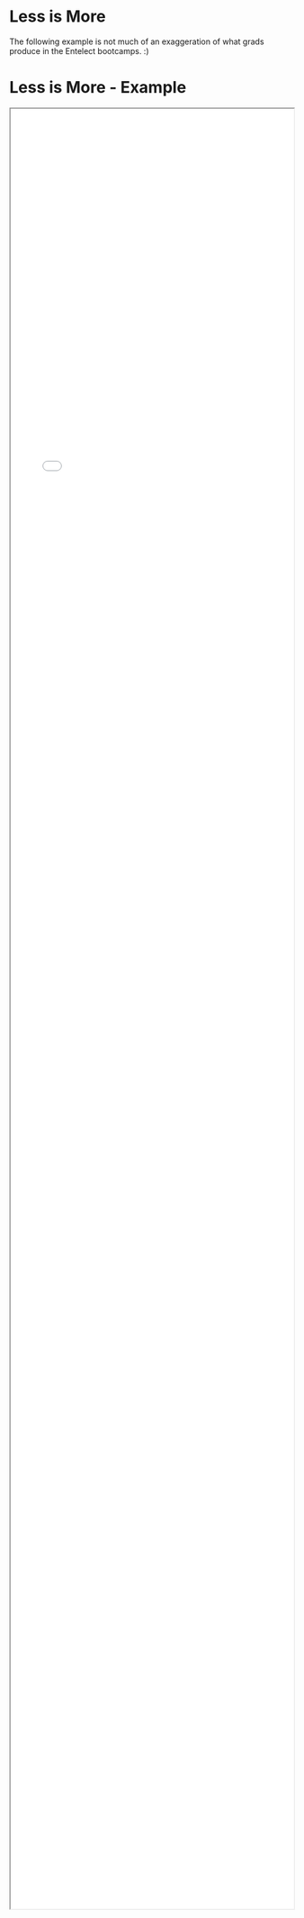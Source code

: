 
# Less is More

The following example is not much of an exaggeration of what grads produce in the Entelect bootcamps. :)

# Less is More - Example 

<iframe src="./Part 1 - Theory/3.Simplicity/Less is More/index.html" style="width: 100%; height: 80vh;"/>  

# Less is More - Observations

* This is chaos!
* The background drowns out the actual products

# Less is More - Example 

<iframe src="./Part 1 - Theory/3.Simplicity/Less is More/indexPart1.html" style="width: 100%; height: 80vh;"/>  

# Less is More - Observations

* Button placement is inconsistent 
* Image sizing is inconsistent
* Alignment is very poor

# Less is More - Example 

<iframe src="./Part 1 - Theory/3.Simplicity/Less is More/indexPart2.html" style="width: 100%; height: 80vh;"/>  

# Less is More - Observations

* Button Colour does not suite the action.
* Button sizing is hampering the eye tracking on the page, making it harder to scan the products.
* Button placement is taking precedence over the product, taking user attention away from the product.
    * Where should it go? Does it really matter?
* Without a background, it's looking a little bland now.

# Less is More - Analysis

* Managing the users attention is key, so a page should not be too busy 
* Be aware of eye tracking:
    * Western cultures look from left to right
    * Eastern cultures look from right to left
    * How would this affect the page layout?
* Expectations of your UI:
    * Your choices in button colours and iconography can set expectations of the actions
    * But you also need to be aware of the expectations of the rest of the internet around these conventions.
        * e.g. A green delete button would be cause for concern
